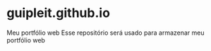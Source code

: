 # guipleit.github.io
Meu portfólio web
Esse repositório será usado para armazenar meu portfólio web
